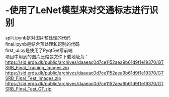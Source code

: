 # -使用了LeNet模型来对交通标志进行识别
split.ipynb是对图片预处理的代码  
final.ipynb是结合预处理和识别的代码  
first_ui.py是使用了Pyqt5来写前端  
项目中用到的图片压缩包文件下载地址为：
https://sid.erda.dk/public/archives/daaeac0d7ce1152aea9b61d9f1e19370/GTSRB_Final_Training_Images.zip
https://sid.erda.dk/public/archives/daaeac0d7ce1152aea9b61d9f1e19370/GTSRB_Final_Test_Images.zip
https://sid.erda.dk/public/archives/daaeac0d7ce1152aea9b61d9f1e19370/GTSRB_Final_Test_GT.zip
